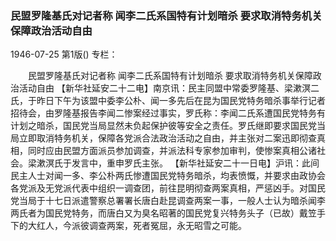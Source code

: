 ### 民盟罗隆基氏对记者称  闻李二氏系国特有计划暗杀  要求取消特务机关保障政治活动自由

1946-07-25
第1版()
专栏：

　　民盟罗隆基氏对记者称
    闻李二氏系国特有计划暗杀
    要求取消特务机关保障政治活动自由
    【新华社延安二十二电】南京讯：民主同盟中常委罗隆基、梁漱溟二氏，于昨日下午为该盟中委李公朴、闻一多先后在昆为国民党特务暗杀事举行记者招待会，由罗隆基报告李闻二惨案经过事实，罗氏称：李闻二氏系遭国民党特务有计划之暗杀，国民党当局显然未负起保护彼等安全之责任。罗氏继即要求国民党当局立即取消特务机关，保障各党派合法政治活动之自由，并主张对二案迅即彻查真相，同时应由民盟方面派员参加调查，并派法科专家参加审判，使惨案真相公诸社会。梁漱溟氏于发言中，重申罗氏主张。
    【新华社延安二十一日电】沪讯：此间民主人士对闻一多、李公朴两氏惨遭国民党特务暗杀，均表愤慨，并要求由政协会各党派及无党派代表中组织一调查团，前往昆明彻查两案真相，严惩凶手。对国民党当局于十七日派遣警察总署署长唐白赴昆调查两案一事，一般人士认为暗杀闻李两氏者为国民党特务，而唐白又为臭名昭著的国民党复兴特务头子（已故）戴笠手下的大红人，今派彼调查两案，死者冤屈，永无昭雪之可能。
